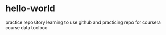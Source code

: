 # hello-world
practice repository
learning to use github and practicing repo for coursera course data toolbox
